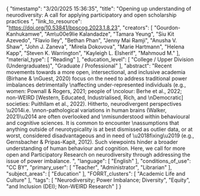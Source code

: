 {
    "timestamp": "3/20/2025 15:36:35",
    "title": "Opening up understanding of neurodiversity: A call for applying participatory and open scholarship practices ",
    "link_to_resource": "https://doi.org/10.53841/bpscog.2023.1.8.23",
    "creators": [
        "Gourdon-Kanhukamwe",
        "Am\u00e9lie Kalandadze",
        "Tamara Yeung",
        "Siu Kit Azevedo",
        "Flavio Iley",
        "Bethan Phan",
        "Jenny Mai Ramji",
        "Anusha V. Shaw",
        "John J. Zaneva",
        "Mirela Dokovova",
        "Marie Hartmann",
        "Helena Kapp",
        "Steven K. Warrington",
        "Kayleigh L. Elsherif",
        "Mahmoud M."
    ],
    "material_type": [
        "Reading"
    ],
    "education_level": [
        "College / Upper Division (Undergraduates)",
        "Graduate / Professional"
    ],
    "abstract": "Recent movements towards a more open, intersectional, and inclusive academia (Birhane & \nGuest,  2020)  focus  on  the  need  to  address  traditional  power  imbalances  detrimentally \naffecting under-represented individuals (e.g.,  women: Pownall  &  Rogers,  2021;  people  of \ncolour:  Berhe  et  al.,  2022;  non-WEIRD  [Western,  Educated,  Industrialised,  Rich,  and \nDemocratic] societies: Puithllam  et al., 2022). Hitherto, neurodivergent  perspectives  \u2014i.e. \nnon-pathological  variations  in  human  brains  (Walker,  2021)\u2014  are  often  overlooked  and \nmisunderstood  within  behavioural  and  cognitive  sciences.  It  is  common  to  encounter \nassumptions that anything outside of neurotypicality is at best dismissed as outlier data, or at worst, considered disadvantageous and in need of \u2018fixing\u2019 (e.g., Gernsbacher & Pripas-Kapit, 2012). Such viewpoints hinder a broader understanding of human behaviour and cognition. Here,  we    call  for  more  open  and  Participatory  Research  on  neurodiversity  through addressing the issue of power imbalance.  ",
    "language": [
        "English"
    ],
    "conditions_of_use": "CC BY",
    "primary_user": [
        "Teacher",
        "Administrator",
        "Librarian"
    ],
    "subject_areas": [
        "Education"
    ],
    "FORRT_clusters": [
        "Academic Life and Culture"
    ],
    "tags": [
        "Neurodiversity; Power Imbalance; Diversity",
        "Equity",
        "and Inclusion (DEI); Non-WEIRD Research"
    ]
}